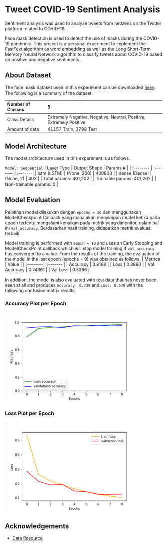 # Tweet COVID-19 Sentiment Analysis

Sentiment analysis was used to analyze tweets from netizens on the Twitter platform related to COVID-19.

Face mask detection is used to detect the use of masks during the COVID-19 pandemic. This project is a personal experiment to implement the FastText algorithm as word embedding as well as the Long Short-Term Memory Neural Network algorithm to classify tweets about COVID-19 based on positive and negative sentiments.

## About Dataset

The face mask dataset used in this experiment can be downloaded [here](https://www.kaggle.com/datasets/datatattle/covid-19-nlp-text-classification).
The following is a summary of the dataset.

| Number of Classes | 5                                                             |
| :---------------- | :------------------------------------------------------------ |
| Class Details     | Extremely Negative, Negative, Neutral, Positive, Extremely Positive                |
| Amount of data    | 41157 Train, 3798 Test |

## Model Architecture

The model architecture used in this experiment is as follows.

`Model: Sequential`
| Layer Type | Output Shape | Params # |
| :-------- | :------- | :-------|
| lstm (LSTM) | (None, 200) | 400800 |
| dense (Dense) | (None, 2) | 402 |
| Total params: 401,202 |
| Trainable params: 401,202 |
| Non-trainable params: 0 |

## Model Evaluation

Pelatihan model dilakukan dengan `epochs = 10` dan menggunakan ModelCheckpoint Callback yang mana akan menyimpan model ketika pada epoch tertentu mengalami kenaikan pada metrik yang dimonitor, dalam hal ini `val_accuracy`. Berdasarkan hasil training, didapatkan metrik evaluasi terbaik

Model training is performed with `epoch = 10` and uses an Early Stopping and ModelCheckPoint callback which will stop model training if `val_accuracy` has converged to a value.
From the results of the training, the evaluation of the model in the last epoch (epochs = 9) was obtained as follows.
| Metrics | Value |
| :-------- | :------- |
| Accuracy | 0.8168 |
| Loss | 0.3960 |
| Val Accuracy | 0.74361 |
| Val Loss | 0.5266 |

In addition, the model is also evaluated with test data that has never been seen at all and produces `Accuracy: 0.729` and `Loss: 0.549` with the following confusion matrix results.

### Accuracy Plot per Epoch

![Accuracy Plot](https://raw.githubusercontent.com/taqiyyaghazi/cnn-face-mask-detection/main/img/accuracy.png)

### Loss Plot per Epoch

![Loss Plot](https://raw.githubusercontent.com/taqiyyaghazi/cnn-face-mask-detection/main/img/loss.png)

## Acknowledgements

- [Data Resource](https://www.kaggle.com/datasets/datatattle/covid-19-nlp-text-classification)